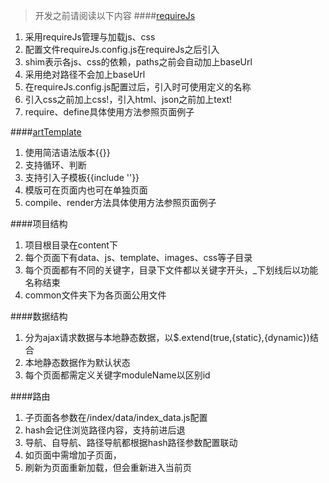 >开发之前请阅读以下内容
####[requireJs](http://www.requirejs.cn/)
1. 采用requireJs管理与加载js、css
2. 配置文件requireJs.config.js在requireJs之后引入
3. shim表示各js、css的依赖，paths之前会自动加上baseUrl
4. 采用绝对路径不会加上baseUrl
5. 在requireJs.config.js配置过后，引入时可使用定义的名称
6. 引入css之前加上css!，引入html、json之前加上text!
7. require、define具体使用方法参照页面例子

####[artTemplate](https://aui.github.io/art-template/)
1. 使用简洁语法版本{{}}
2. 支持循环、判断
3. 支持引入子模板{{include ''}}
4. 模版可在页面内也可在单独页面
5. compile、render方法具体使用方法参照页面例子

####项目结构
1. 项目根目录在content下
2. 每个页面下有data、js、template、images、css等子目录
3. 每个页面都有不同的关键字，目录下文件都以关键字开头，_下划线后以功能名称结束
4. common文件夹下为各页面公用文件

####数据结构
1. 分为ajax请求数据与本地静态数据，以$.extend(true,{static},{dynamic})结合
2. 本地静态数据作为默认状态
3. 每个页面都需定义关键字moduleName以区别id

####路由
1. 子页面各参数在/index/data/index_data.js配置
2. hash会记住浏览路径内容，支持前进后退
3. 导航、自导航、路径导航都根据hash路径参数配置联动
4. 如页面中需增加子页面，<a href="#路径？层级"></a>
5. 刷新为页面重新加载，但会重新进入当前页
